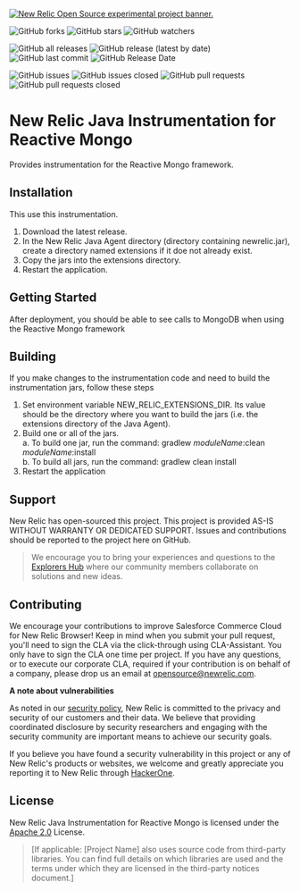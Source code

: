 <a href="https://opensource.newrelic.com/oss-category/#new-relic-experimental"><picture><source media="(prefers-color-scheme: dark)" srcset="https://github.com/newrelic/opensource-website/raw/main/src/images/categories/dark/Experimental.png"><source media="(prefers-color-scheme: light)" srcset="https://github.com/newrelic/opensource-website/raw/main/src/images/categories/Experimental.png"><img alt="New Relic Open Source experimental project banner." src="https://github.com/newrelic/opensource-website/raw/main/src/images/categories/Experimental.png"></picture></a>

![GitHub forks](https://img.shields.io/github/forks/newrelic-experimental/newrelic-java-reactivemongo?style=social)
![GitHub stars](https://img.shields.io/github/stars/newrelic-experimental/newrelic-java-reactivemongo?style=social)
![GitHub watchers](https://img.shields.io/github/watchers/newrelic-experimental/newrelic-java-reactivemongo?style=social)

![GitHub all releases](https://img.shields.io/github/downloads/newrelic-experimental/newrelic-java-reactivemongo/total)
![GitHub release (latest by date)](https://img.shields.io/github/v/release/newrelic-experimental/newrelic-java-reactivemongo)
![GitHub last commit](https://img.shields.io/github/last-commit/newrelic-experimental/newrelic-java-reactivemongo)
![GitHub Release Date](https://img.shields.io/github/release-date/newrelic-experimental/newrelic-java-reactivemongo)


![GitHub issues](https://img.shields.io/github/issues/newrelic-experimental/newrelic-java-reactivemongo)
![GitHub issues closed](https://img.shields.io/github/issues-closed/newrelic-experimental/newrelic-java-reactivemongo)
![GitHub pull requests](https://img.shields.io/github/issues-pr/newrelic-experimental/newrelic-java-reactivemongo)
![GitHub pull requests closed](https://img.shields.io/github/issues-pr-closed/newrelic-experimental/newrelic-java-reactivemongo)


# New Relic Java Instrumentation for Reactive Mongo

Provides instrumentation for the Reactive Mongo framework.

## Installation

This use this instrumentation.   
1. Download the latest release.    
2. In the New Relic Java Agent directory (directory containing newrelic.jar), create a directory named extensions if it doe not already exist.   
3. Copy the jars into the extensions directory.   
4. Restart the application.   

## Getting Started

After deployment, you should be able to see calls to MongoDB when using the Reactive Mongo framework

## Building

If you make changes to the instrumentation code and need to build the instrumentation jars, follow these steps
1. Set environment variable NEW_RELIC_EXTENSIONS_DIR.  Its value should be the directory where you want to build the jars (i.e. the extensions directory of the Java Agent).   
2. Build one or all of the jars.   
a. To build one jar, run the command:  gradlew _moduleName_:clean  _moduleName_:install    
b. To build all jars, run the command: gradlew clean install
3. Restart the application

## Support

New Relic has open-sourced this project. This project is provided AS-IS WITHOUT WARRANTY OR DEDICATED SUPPORT. Issues and contributions should be reported to the project here on GitHub.

>We encourage you to bring your experiences and questions to the [Explorers Hub](https://discuss.newrelic.com) where our community members collaborate on solutions and new ideas.

## Contributing

We encourage your contributions to improve Salesforce Commerce Cloud for New Relic Browser! Keep in mind when you submit your pull request, you'll need to sign the CLA via the click-through using CLA-Assistant. You only have to sign the CLA one time per project. If you have any questions, or to execute our corporate CLA, required if your contribution is on behalf of a company, please drop us an email at opensource@newrelic.com.

**A note about vulnerabilities**

As noted in our [security policy](../../security/policy), New Relic is committed to the privacy and security of our customers and their data. We believe that providing coordinated disclosure by security researchers and engaging with the security community are important means to achieve our security goals.

If you believe you have found a security vulnerability in this project or any of New Relic's products or websites, we welcome and greatly appreciate you reporting it to New Relic through [HackerOne](https://hackerone.com/newrelic).

## License

New Relic Java Instrumentation for Reactive Mongo is licensed under the [Apache 2.0](http://apache.org/licenses/LICENSE-2.0.txt) License.

>[If applicable: [Project Name] also uses source code from third-party libraries. You can find full details on which libraries are used and the terms under which they are licensed in the third-party notices document.]
